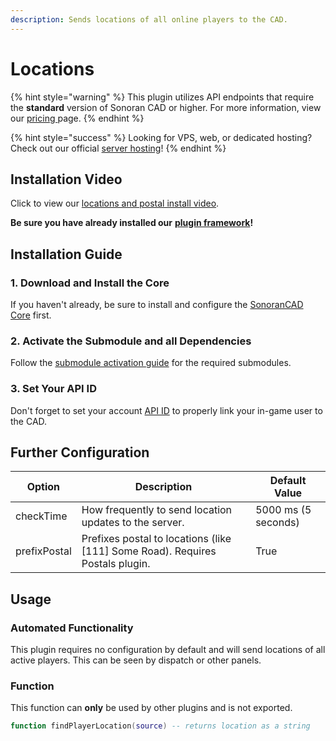 ```yaml
---
description: Sends locations of all online players to the CAD.
---
```


# Locations

{% hint style="warning" %}
This plugin utilizes API endpoints that require the **standard** version of Sonoran CAD or higher. For more information, view our [pricing ](../../../../pricing/faq/)page.
{% endhint %}

{% hint style="success" %}
Looking for VPS, web, or dedicated hosting? Check out our official [server hosting](../../../../other-products/server-hosting.md)!
{% endhint %}

## Installation Video

Click to view our [locations and postal install video](https://youtu.be/Rc6MT0D6rcI).

**Be sure you have already installed our** [**plugin framework**](../../../../roadmap/v2-legacy/framework-installation.md)**!**

## Installation Guide

### 1. Download and Install the Core

If you haven't already, be sure to install and configure the [SonoranCAD Core](../) first.

### 2. Activate the Submodule and all Dependencies

Follow the [submodule activation guide](../submodule-configuration/#activating-a-submodule) for the required submodules.

### 3. Set Your API ID

Don't forget to set your account [API ID](../../../../sonoran-cad/api-integration/getting-started/setting-your-api-id.md) to properly link your in-game user to the CAD.

## Further Configuration

| Option       | Description                                                                    | Default Value       |
| ------------ | ------------------------------------------------------------------------------ | ------------------- |
| checkTime    | How frequently to send location updates to the server.                         | 5000 ms (5 seconds) |
| prefixPostal | Prefixes postal to locations (like \[111] Some Road). Requires Postals plugin. | True                |

## Usage

### Automated Functionality

This plugin requires no configuration by default and will send locations of all active players. This can be seen by dispatch or other panels.

### Function

This function can **only** be used by other plugins and is not exported.

```lua
function findPlayerLocation(source) -- returns location as a string
```
